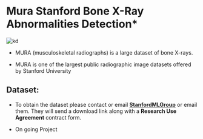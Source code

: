 # Mura Stanford Bone X-Ray Abnormalities Detection*
![kd](https://i.ibb.co/Yptm4k7/mura.jpg)


* MURA (musculoskeletal radiographs) is a large dataset of bone X-rays.


* MURA is one of the largest public radiographic image datasets offered by Stanford University



## Dataset:
* To obtain the dataset please contact or email [**StanfordMLGroup**](https://stanfordmlgroup.github.io/) or email them. They will send a download link along with a **Research Use Agreement** contract form.

* On going Project
